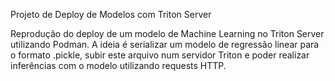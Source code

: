 Projeto de Deploy de Modelos com Triton Server


Reprodução do deploy de um modelo de Machine Learning no Triton Server utilizando Podman.
A ideia é serializar um modelo de regressão linear para o formato .pickle, subir este arquivo num servidor Triton e poder realizar inferências com o modelo utilizando requests HTTP. 